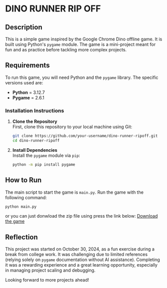 # DINO RUNNER RIP OFF

## Description
This is a simple game inspired by the Google Chrome Dino offline game. It is built using Python's `pygame` module. The game is a mini-project meant for fun and as practice before tackling more complex projects.

## Requirements
To run this game, you will need Python and the `pygame` library. The specific versions used are:
- **Python** = 3.12.7
- **Pygame** = 2.6.1

### Installation Instructions

1. **Clone the Repository**  
   First, clone this repository to your local machine using Git:
   ```bash
   git clone https://github.com/your-username/dino-runner-ripoff.git
   cd dino-runner-ripoff
   ```

2. **Install Dependencies**  
   Install the `pygame` module via `pip`:
   ```bash
   python -m pip install pygame
   ```

## How to Run
The main script to start the game is `main.py`. Run the game with the following command:
```bash
python main.py
```
or you can just donwload the zip file using press the link below:
[Download the game](https://raw.githubusercontent.com/Dan-Cosci/Google-Dino-Rip-Off/main/game.zip)


## Reflection
This project was started on October 30, 2024, as a fun exercise during a break from college work. It was challenging due to limited references (relying solely on `pygame` documentation without AI assistance). Completing it was a rewarding experience and a great learning opportunity, especially in managing project scaling and debugging. 

Looking forward to more projects ahead!